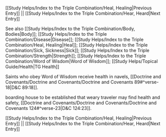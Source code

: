 [[Study Helps/Index to the Triple Combination/Heal, Healing|Previous Entry]]  ||  [[Study Helps/Index to the Triple Combination/Hear, Heard|Next Entry]]

 See also [[Study Helps/Index to the Triple Combination/Body, Bodies|Body]]; [[Study Helps/Index to the Triple Combination/Disease|Disease]]; [[Study Helps/Index to the Triple Combination/Heal, Healing|Heal]]; [[Study Helps/Index to the Triple Combination/Sick, Sickness|Sick]]; [[Study Helps/Index to the Triple Combination/Strength|Strength]]; [[Study Helps/Index to the Triple Combination/Word of Wisdom|Word of Wisdom]]; [[Study Helps/Topical Guide/Health|TG Health]]

 Saints who obey Word of Wisdom receive health in navels, [[Doctrine and Covenants/Doctrine and Covenants/Doctrine and Covenants 89#^verse-18|D&C 89:18]].

 boarding house to be established that weary traveler may find health and safety, [[Doctrine and Covenants/Doctrine and Covenants/Doctrine and Covenants 124#^verse-23|D&C 124:23]].

[[Study Helps/Index to the Triple Combination/Heal, Healing|Previous Entry]]  ||  [[Study Helps/Index to the Triple Combination/Hear, Heard|Next Entry]]